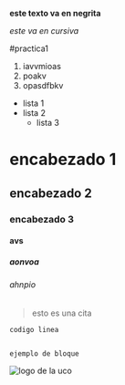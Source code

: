 **este texto va en negrita**

*este va en cursiva*

#practica1

1. iavvmioas
2. poakv
3. opasdfbkv


* lista 1
* lista 2
  * lista 3
# encabezado 1
## encabezado 2
### encabezado 3
#### avs
##### aonvoa
###### ahnpio

> esto es una cita 

`codigo linea`

~~~

ejemplo de bloque

~~~

![logo de la uco](http://www.soycordoba.es/wp-content/uploads/2016/04/logo-UCO.jpg)


